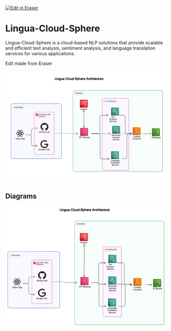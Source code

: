 <p><a target="_blank" href="https://app.eraser.io/workspace/dt7Phvkj2Gc2r9r2b6AR" id="edit-in-eraser-github-link"><img alt="Edit in Eraser" src="https://firebasestorage.googleapis.com/v0/b/second-petal-295822.appspot.com/o/images%2Fgithub%2FOpen%20in%20Eraser.svg?alt=media&amp;token=968381c8-a7e7-472a-8ed6-4a6626da5501"></a></p>

# Lingua-Cloud-Sphere
Lingua-Cloud-Sphere is a cloud-based NLP solutions that provide scalable and efficient text analysis, sentiment analysis, and language translation services for various applications.

Edit made from  Eraser

![Figure 1](/.eraser/dt7Phvkj2Gc2r9r2b6AR___6Ww8hrtkmQbCnRHKqyf4D7Vv51M2___---figure---TfjTqus8XqtcM4SStVH2o---figure---SQpLMeEqOqpei19mKguopA.png "Figure 1")




<!-- eraser-additional-content -->
## Diagrams
<!-- eraser-additional-files -->
<a href="/README-Lingua-Cloud-Sphere Architecture-1.eraserdiagram" data-element-id="xpvDqQ0w4LZ5Y9b_YcH_r"><img src="/.eraser/dt7Phvkj2Gc2r9r2b6AR___6Ww8hrtkmQbCnRHKqyf4D7Vv51M2___---diagram----cd59746320baa9d636ab092e1631334d-Lingua-Cloud-Sphere-Architecture.png" alt="" data-element-id="xpvDqQ0w4LZ5Y9b_YcH_r" /></a>
<!-- end-eraser-additional-files -->
<!-- end-eraser-additional-content -->
<!--- Eraser file: https://app.eraser.io/workspace/dt7Phvkj2Gc2r9r2b6AR --->